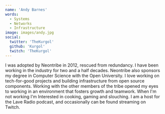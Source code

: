 ```yaml
---
name: 'Andy Barnes'
words:
  - Systems
  - Networks
  - Infrastructure
image: images/andy.jpg
social:
  twitter: 'TheKurgol'
  github: 'Kurgol'
  twitch: 'TheKurgol'
---
```


I was adopted by Neontribe in 2012, rescued from redundancy. I have been working in the industry for two and a half decades. Neontribe also sponsors my degree in Computer Science with the Open University. I love working on tech-for-good projects and building infrastructure from open source components. Working with the other members of the tribe opened my eyes to working in an environment that fosters growth and teamwork. When I'm not working I'm Interested in cooking, gaming and slouching. I am a host for the Lave Radio podcast, and occasionally can be found streaming on Twitch.


